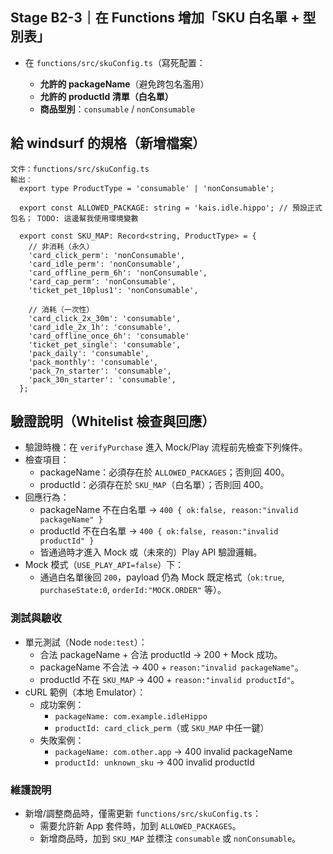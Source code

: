 ## Stage B2-3｜在 Functions 增加「SKU 白名單 + 型別表」

* 在 `functions/src/skuConfig.ts`（寫死配置：

  * **允許的 packageName**（避免跨包名濫用）
  * **允許的 productId 清單（白名單）**
  * **商品型別**：`consumable` / `nonConsumable`

## 給 windsurf 的規格（新增檔案）

```
文件：functions/src/skuConfig.ts
輸出：
  export type ProductType = 'consumable' | 'nonConsumable';

  export const ALLOWED_PACKAGE: string = 'kais.idle.hippo'; // 預設正式包名； TODO: 這邊幫我使用環境變數

  export const SKU_MAP: Record<string, ProductType> = {
    // 非消耗（永久）
    'card_click_perm': 'nonConsumable',
    'card_idle_perm': 'nonConsumable',
    'card_offline_perm_6h': 'nonConsumable',
    'card_cap_perm': 'nonConsumable',
    'ticket_pet_10plus1': 'nonConsumable',

    // 消耗（一次性）
    'card_click_2x_30m': 'consumable',
    'card_idle_2x_1h': 'consumable',
    'card_offline_once_6h': 'consumable'
    'ticket_pet_single': 'consumable',
    'pack_daily': 'consumable',
    'pack_monthly': 'consumable',
    'pack_7n_starter': 'consumable',
    'pack_30n_starter': 'consumable',
  };
```

## 驗證說明（Whitelist 檢查與回應）

- 驗證時機：在 `verifyPurchase` 進入 Mock/Play 流程前先檢查下列條件。
- 檢查項目：
  - packageName：必須存在於 `ALLOWED_PACKAGES`；否則回 400。
  - productId：必須存在於 `SKU_MAP`（白名單）；否則回 400。
- 回應行為：
  - packageName 不在白名單 → `400 { ok:false, reason:"invalid packageName" }`
  - productId 不在白名單 → `400 { ok:false, reason:"invalid productId" }`
  - 皆通過時才進入 Mock 或（未來的）Play API 驗證邏輯。
- Mock 模式（`USE_PLAY_API=false`）下：
  - 通過白名單後回 `200`，payload 仍為 Mock 既定格式（`ok:true`, `purchaseState:0`, `orderId:"MOCK.ORDER"` 等）。

### 測試與驗收

- 單元測試（Node `node:test`）：
  - 合法 packageName + 合法 productId → 200 + Mock 成功。
  - packageName 不合法 → 400 + `reason:"invalid packageName"`。
  - productId 不在 `SKU_MAP` → 400 + `reason:"invalid productId"`。
- cURL 範例（本地 Emulator）：
  - 成功案例：
    - `packageName: com.example.idleHippo`
    - `productId: card_click_perm`（或 `SKU_MAP` 中任一鍵）
  - 失敗案例：
    - `packageName: com.other.app` → 400 invalid packageName
    - `productId: unknown_sku` → 400 invalid productId

### 維護說明

- 新增/調整商品時，僅需更新 `functions/src/skuConfig.ts`：
  - 需要允許新 App 套件時，加到 `ALLOWED_PACKAGES`。
  - 新增商品時，加到 `SKU_MAP` 並標注 `consumable` 或 `nonConsumable`。
